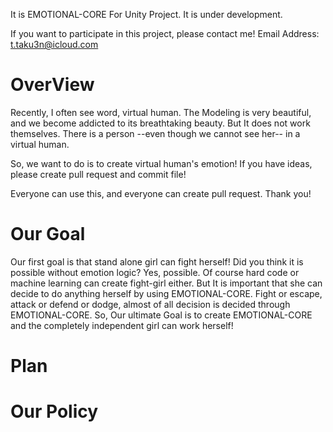 It is EMOTIONAL-CORE For Unity Project.
It is under development.

If you want to participate in this project, please contact me!
Email Address: t.taku3n@icloud.com

# OverView

Recently, I often see word, virtual human. The Modeling is very beautiful, and we become addicted to its breathtaking beauty.
But It does not work themselves. There is a person --even though we cannot see her-- in a virtual human.

So, we want to do is to create virtual human's emotion!
If you have ideas, please create pull request and commit file!

Everyone can use this, and everyone can create pull request.
Thank you!

# Our Goal

Our first goal is that stand alone girl can fight herself!
Did you think it is possible without emotion logic?
Yes, possible. Of course hard code or machine learning can create fight-girl either.
But It is important that she can decide to do anything herself by using EMOTIONAL-CORE.
Fight or escape, attack or defend or dodge, almost of all decision is decided through EMOTIONAL-CORE.
So, Our ultimate Goal is to create EMOTIONAL-CORE and the completely independent girl can work herself!

# Plan



# Our Policy


